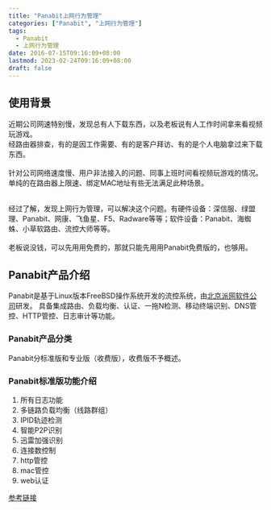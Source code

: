 ```yaml
---
title: "Panabit上网行为管理"
categories: ["Panabit", "上网行为管理"]
tags: 
  - Panabit
  - 上网行为管理
date: 2016-07-15T09:16:09+08:00
lastmod: 2023-02-24T09:16:09+08:00
draft: false
---
```


## 使用背景

近期公司网速特别慢，发现总有人下载东西，以及老板说有人工作时间拿来看视频玩游戏。<br/>
经路由器排查，有的是因工作需要、有的是客户拜访、有的是个人电脑拿过来下载东西。 <br/>
<br />
针对公司网络速度慢、用户非法接入的问题、同事上班时间看视频玩游戏的情况。<br/>
单纯的在路由器上限速、绑定MAC地址有些无法满足此种场景。<br/>

<br/>
经过了解，发现上网行为管理，可以解决这个问题。有硬件设备：深信服、绿盟理、Panabit、网康、飞鱼星、F5、Radware等等；软件设备：Panabit、海蜘蛛、小草软路由、流控大师等等。<br/>
<br/>
老板说没钱，可以先用用免费的，那就只能先用用Panabit免费版的，也够用。

## Panabit产品介绍
Panabit是基于Linux版本FreeBSD操作系统开发的流控系统，由[北京派网软件公司](https://www.panabit.com/)研发。
具备集成路由、负载均衡、认证、一拖N检测、移动终端识别、DNS管控、HTTP管控、日志审计等功能。

### Panabit产品分类

Panabit分标准版和专业版（收费版），收费版不予概述。

### Panabit标准版功能介绍

1. 所有日志功能
2. 多链路负载均衡（线路群组）
3. IPID轨迹检测
4. 智能P2P识别
5. 迅雷加强识别
6. 连接数控制
7. http管控
8. mac管控
9. web认证

[参考链接](https://bbs.panabit.com/thread-12219-1-1.html)










